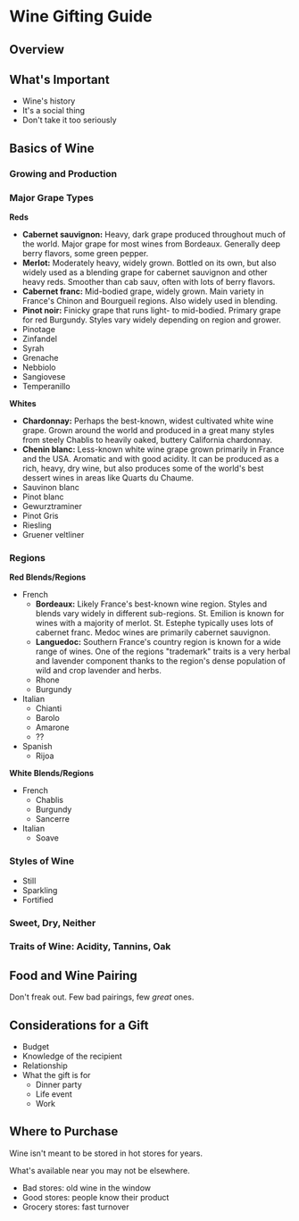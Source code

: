 # Wine Gifting Guide

## Overview

## What's Important

* Wine's history
* It's a social thing
* Don't take it too seriously

## Basics of Wine

### Growing and Production

### Major Grape Types

**Reds**

* **Cabernet sauvignon:** Heavy, dark grape produced throughout much of the world. Major grape for most wines from Bordeaux. Generally deep berry flavors, some green pepper.
* **Merlot:** Moderately heavy, widely grown. Bottled on its own, but also widely used as a blending grape for cabernet sauvignon and other heavy reds. Smoother than cab sauv, often with lots of berry flavors.
* **Cabernet franc:** Mid-bodied grape, widely grown. Main variety in France's Chinon and Bourgueil regions. Also widely used in blending.
* **Pinot noir:** Finicky grape that runs light- to mid-bodied. Primary grape for red Burgundy. Styles vary widely depending on region and grower.
* Pinotage
* Zinfandel
* Syrah
* Grenache
* Nebbiolo
* Sangiovese
* Temperanillo

	
**Whites**

* **Chardonnay:** Perhaps the best-known, widest cultivated white wine grape. Grown around the world and produced in a great many styles from steely Chablis to heavily oaked, buttery California chardonnay.
* **Chenin blanc:** Less-known white wine grape grown primarily in France and the USA. Aromatic and with good acidity. It can be produced as a rich, heavy, dry wine, but also produces some of the world's best dessert wines in areas like Quarts du Chaume.
* Sauvinon blanc
* Pinot blanc
* Gewurztraminer
* Pinot Gris
* Riesling
* Gruener veltliner


### Regions

**Red Blends/Regions**

* French
	* **Bordeaux:** Likely France's best-known wine region. Styles and blends vary widely in different sub-regions. St. Emilion is known for wines with a majority of merlot. St. Estephe typically uses lots of cabernet franc. Medoc wines are primarily cabernet sauvignon.
	* **Languedoc:** Southern France's country region is known for a wide range of wines. One of the regions "trademark" traits is a very herbal and lavender component thanks to the region's dense population of wild and crop lavender and herbs.
	* Rhone
	* Burgundy
* Italian
	* Chianti
	* Barolo
	* Amarone
	* ??
* Spanish
	* Rijoa

**White Blends/Regions**

* French
	* Chablis
	* Burgundy
	* Sancerre
* Italian
	* Soave


### Styles of Wine

* Still
* Sparkling
* Fortified

### Sweet, Dry, Neither

### Traits of Wine: Acidity, Tannins, Oak

## Food and Wine Pairing

Don't freak out. Few bad pairings, few *great* ones.

## Considerations for a Gift

* Budget
* Knowledge of the recipient 
* Relationship
* What the gift is for
	* Dinner party
	* Life event
	* Work

## Where to Purchase

Wine isn't meant to be stored in hot stores for years.

What's available near you may not be elsewhere.

* Bad stores: old wine in the window
* Good stores: people know their product
* Grocery stores: fast turnover


